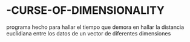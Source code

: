 # -CURSE-OF-DIMENSIONALITY
programa hecho para hallar el tiempo que demora en hallar la distancia euclidiana entre los datos de un vector de diferentes dimensiones
